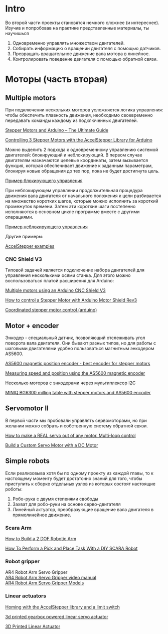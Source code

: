 # Intro

Во второй части проекты становятся немного сложнее (и интереснее). Изучив и попробовав на практике представленные материалы, ты научишься
1) Одновременно управлять множеством двигателей.
2) Собирать информацию о вращении двигателя с помощью датчиков.
3) Превращать вращательное движение вала мотора в линейное.
4) Контролировать поведение двигателя с помощью обратной связи.

# Моторы (часть вторая)

## Multiple motors

При подключении нескольких моторов усложняется логика управления: чтобы обеспечить плавность движения, необходимо своевременно передавать команды каждому из подключенных двигателей. 

[Stepper Motors and Arduino – The Ultimate Guide](
https://howtomechatronics.com/tutorials/arduino/stepper-motors-and-arduino-the-ultimate-guide/)

[Controlling 3 Stepper Motors with the AccelStepper Library for Arduino](
https://www.youtube.com/watch?app=desktop&v=QRCvC5xhJCw)

Можно выделить 2 подхода к одновременному управлению системой двигателей: блокирующий и неблокирующий. В первом случае двигателям назначаются целевые координаты, затем вызывается функция, которая обеспечивает движение к заданным параметрам, блокируя новые обращения до тех пор, пока не будет достигнута цель.

[Пример блокирующего управления](
https://github.com/swissbyte/AccelStepper/blob/master/examples/MultiStepper/MultiStepper.pde)

При неблокирующем управлении продолжительная процедура движения вала двигателя от начального положения к цели разбивается на множество коротких шагов, которые можно исполнить за короткий промежуток времени. Затем эти короткие шаги постепенно исполняются в основном цикле программе вместе с другими операциями.

[Пример неблокирующего управления](https://github.com/swissbyte/AccelStepper/blob/master/examples/MultipleSteppers/MultipleSteppers.pde)

Другие примеры:

[AccelStepper examples](https://github.com/swissbyte/AccelStepper/tree/master/examples)

### CNC Shield V3

Типовой задачей является подключение набора двигателей для управления несколькими осями станка. Для этого можно воспользоваться платой расширения для Arduino:

[Multiple motors using an Arduino CNC Shield V3](
https://www.aranacorp.com/en/using-an-arduino-cnc-shield-v3/)

[How to control a Stepper Motor with Arduino Motor Shield Rev3](
https://www.makerguides.com/arduino-motor-shield-stepper-motor-tutorial/)

[Coordinated stepper motor control (arduino)](
https://www.youtube.com/watch?v=fHAO7SW-SZI)


## Motor + encoder

Энкодер - специальный датчик, позволяющий отслеживать угол поворота вала двигателя. Они бывают разных типов, но для работы с шаговыми двигателями удобно пользоваться магнитным энкодером AS5600.  

[AS5600 magnetic position encoder - best encoder for stepper motors](
https://www.youtube.com/watch?v=yvrpIYc9Ll8)

[Measuring speed and position using the AS5600 magnetic encoder](
https://www.youtube.com/watch?v=NY8RllFVrZg)

Несколько моторов с энкодерами через мультиплексор I2C

[MINIQ BG6300 milling table with stepper motors and AS5600 encoder](
https://curiousscientist.tech/blog/miniq-bg6300-milling-table-with-stepper-motors-and-as5600-encoder)

## Servomotor II

В первой части мы пробовали управлять сервомоторами, но при желании можно собрать и собственную систему обратной связи.  

[How to make a REAL servo out of any motor. Multi-loop control](https://www.youtube.com/watch?v=yFH8key-t_M)

[Build a Custom Servo Motor with a DC Motor](https://dronebotworkshop.com/custom-servo-motor/)

## Simple robots

Если реализовыва хотя бы по одному проекту из каждой главы, то к настоящему моменту будет достаточно знаний для того, чтобы приступить к сборке отдельных узлов из которых состоят настоящие роботы: 
1. Робо-рука с двумя степенями свободы
2. Захват для робо-руки на основе серво-двигателя
3. Линейный актуатор, преобразующие вращение вала двигателя в прямолинейное движение.

### Scara Arm

[How to Build a 2 DOF Robotic Arm](
https://automaticaddison.com/how-to-build-a-2-dof-robotic-arm/)

[How To Perform a Pick and Place Task With a DIY SCARA Robot](
https://automaticaddison.com/how-to-perform-a-pick-and-place-task-with-a-diy-scara-robot/)

### Robot gripper
AR4 Robot Arm Servo Gripper  
[AR4 Robot Arm Servo Gripper video manual](https://www.youtube.com/watch?v=2JQeXzM5KEE)  
[AR4 Robot Arm Servo Gripper Models](https://www.anninrobotics.com/downloads)


### Linear actuators

[Homing with the AccelStepper library and a limit switch](
https://www.youtube.com/watch?v=0Xi7unlq1L4)

[3d printed gearbox powered linear servo actuator](
https://www.youtube.com/watch?v=-c1JRt7FlQs)

[3D Printed Linear Actuator](
https://www.youtube.com/watch?v=-C9e--3nvro)



